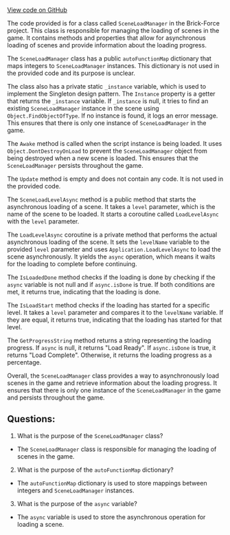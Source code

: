[View code on GitHub](https://github.com/TieHaxJan/Brick-Force/Assembly-CSharp\SceneLoadManager.cs)

The code provided is for a class called `SceneLoadManager` in the Brick-Force project. This class is responsible for managing the loading of scenes in the game. It contains methods and properties that allow for asynchronous loading of scenes and provide information about the loading progress.

The `SceneLoadManager` class has a public `autoFunctionMap` dictionary that maps integers to `SceneLoadManager` instances. This dictionary is not used in the provided code and its purpose is unclear.

The class also has a private static `_instance` variable, which is used to implement the Singleton design pattern. The `Instance` property is a getter that returns the `_instance` variable. If `_instance` is null, it tries to find an existing `SceneLoadManager` instance in the scene using `Object.FindObjectOfType`. If no instance is found, it logs an error message. This ensures that there is only one instance of `SceneLoadManager` in the game.

The `Awake` method is called when the script instance is being loaded. It uses `Object.DontDestroyOnLoad` to prevent the `SceneLoadManager` object from being destroyed when a new scene is loaded. This ensures that the `SceneLoadManager` persists throughout the game.

The `Update` method is empty and does not contain any code. It is not used in the provided code.

The `SceneLoadLevelAsync` method is a public method that starts the asynchronous loading of a scene. It takes a `level` parameter, which is the name of the scene to be loaded. It starts a coroutine called `LoadLevelAsync` with the `level` parameter.

The `LoadLevelAsync` coroutine is a private method that performs the actual asynchronous loading of the scene. It sets the `levelName` variable to the provided `level` parameter and uses `Application.LoadLevelAsync` to load the scene asynchronously. It yields the `async` operation, which means it waits for the loading to complete before continuing.

The `IsLoadedDone` method checks if the loading is done by checking if the `async` variable is not null and if `async.isDone` is true. If both conditions are met, it returns true, indicating that the loading is done.

The `IsLoadStart` method checks if the loading has started for a specific level. It takes a `level` parameter and compares it to the `levelName` variable. If they are equal, it returns true, indicating that the loading has started for that level.

The `GetProgressString` method returns a string representing the loading progress. If `async` is null, it returns "Load Ready". If `async.isDone` is true, it returns "Load Complete". Otherwise, it returns the loading progress as a percentage.

Overall, the `SceneLoadManager` class provides a way to asynchronously load scenes in the game and retrieve information about the loading progress. It ensures that there is only one instance of the `SceneLoadManager` in the game and persists throughout the game.
## Questions: 
 1. What is the purpose of the `SceneLoadManager` class?
- The `SceneLoadManager` class is responsible for managing the loading of scenes in the game.

2. What is the purpose of the `autoFunctionMap` dictionary?
- The `autoFunctionMap` dictionary is used to store mappings between integers and `SceneLoadManager` instances.

3. What is the purpose of the `async` variable?
- The `async` variable is used to store the asynchronous operation for loading a scene.